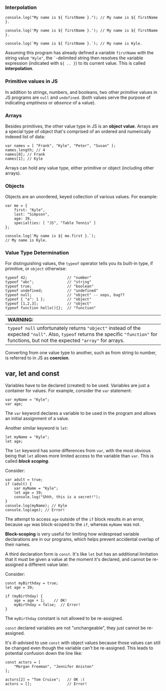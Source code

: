 ### Interpolation

```
console.log("My name is ${ firstName }."); // My name is ${ firstName }.

console.log('My name is ${ firstName }.'); // My name is ${ firstName }.

console.log(`My name is ${ firstName }.`); // My name is Kyle.
```

Assuming this program has already defined a variable `firstName` with the string value `"Kyle"`, the `` ` ``-delimited string then resolves the variable expression (indicated with `${ .. }`) to its current value. This is called **interpolation**.

### Primitive values in JS

In addition to strings, numbers, and booleans, two other _primitive_ values in JS programs are `null` and `undefined`. (both values serve the purpose of indicating _emptiness_ or _absence_ of a value).

### Arrays

Besides primitives, the other value type in JS is an **object value**. Arrays are a special type of object that's comprised of an ordered and numerically indexed list of data:

```
var names = [ "Frank", "Kyle", "Peter", "Susan" ];
names.length; // 4
names[0]; // Frank
names[1]; // Kyle
```

Arrays can hold any value type, either primitive or object (including other arrays).

### Objects

Objects are an unordered, keyed collection of various values. For example:

```
var me = {
    first: "Kyle",
    last: "Simpson",
    age: 39,
    specialties: [ "JS", "Table Tennis" ]
};

console.log(`My name is ${ me.first }.`);
// My name is Kyle.
```

### Value Type Determination

For distinguishing values, the `typeof` operator tells you its built-in type, if primitive, or `object` otherwise:

```
typeof 42;                  // "number"
typeof "abc";               // "string"
typeof true;                // "boolean"
typeof undefined;           // "undefined"
typeof null;                // "object" -- oops, bug??
typeof { "a": 1 };          // "object"
typeof [1,2,3];             // "object"
typeof function hello(){};  // "function"
```

| WARNING:                                                                                                                                                                                    |
| :------------------------------------------------------------------------------------------------------------------------------------------------------------------------------------------ |
| `typeof null` unfortunately returns `"object"` instead of the expected `"null"`. Also, `typeof` returns the specific `"function"` for functions, but not the expected `"array"` for arrays. |

Converting from one value type to another, such as from string to number, is referred to in JS as **coercion**.

## var, let and const

Variables have to be declared (created) to be used. Variables are just a container for values.
For example, consider the `var` statement:

```
var myName = "Kyle";
var age;
```

The `var` keyword declares a variable to be used in the program and allows an initial assignment of a value.

Another similar keyword is `let`:

```
let myName = "Kyle";
let age;
```

The `let` keyword has some differences from `var`, with the most obvious being that `let` allows more limited access to the variable than `var`. This is called **_block scoping_**.

Consider:

```
var adult = true;
if (adult) {
    var myName = "Kyle";
    let age = 39;
    console.log("Shhh, this is a secret!");
}
console.log(myName); // Kyle
console.log(age); // Error!
```

The attempt to access `age` outside of the `if` block results in an error, because `age` was block-scoped to the `if`, whereas `myName` was not.

**Block-scoping** is very useful for limiting how widespread variable declarations are in our programs, which helps prevent accidental overlap of their names.

A third declaration form is `const`. It's like `let` but has an additional limitation that it must be given a value at the moment it's declared, and cannot be re-assigned a different value later.

Consider:

```
const myBirthday = true;
let age = 39;

if (myBirthday) {
    age = age + 1;    // OK!
    myBirthday = false;  // Error!
}
```

The `myBirthday` constant is not allowed to be re-assigned.

`const` declared variables are not "unchangeable", they just cannot be re-assigned.

It's ill-advised to use `const` with object values because those values can still be changed even though the variable can't be re-assigned. This leads to potential confusion down the line like:

```
const actors = [
    "Morgan Freeman", "Jennifer Aniston"
];

actors[2] = "Tom Cruise";   // OK :(
actors = [];                // Error!
```
